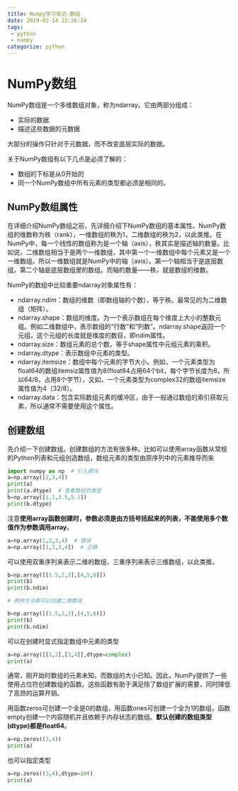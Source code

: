 ```yaml
---
title: Numpy学习笔记-数组
date: 2019-02-14 22:26:24
tags:
 - python
 - numpy
categorize: python
---
```


# NumPy数组

NumPy数组是一个多维数组对象，称为ndarray。它由两部分组成：

- 实际的数据
- 描述这些数据的元数据

大部分的操作只针对于元数据，而不改变底层实际的数据。

关于NumPy数组有以下几点是必须了解的：

- 数组的下标是从0开始的
- 同一个NumPy数组中所有元素的类型都必须是相同的。

## NumPy数组属性

在详细介绍NumPy数组之前，先详细介绍下NumPy数组的基本属性。NumPy数组的维数称为秩（rank），一维数组的秩为1，二维数组的秩为2，以此类推。在NumPy中，每一个线性的数组称为是一个轴（axis），秩其实是描述轴的数量。比如说，二维数组相当于是两个一维数组，其中第一个一维数组中每个元素又是一个一维数组。所以一维数组就是NumPy中的轴（axis）。第一个轴相当于是底层数组，第二个轴是底层数组里的数组。而轴的数量——秩，就是数组的维数。

NumPy的数组中比较重要ndarray对象属性有：

- ndarray.ndim：数组的维数（即数组轴的个数），等于秩。最常见的为二维数组（矩阵）。
- ndarray.shape：数组的维度。为一个表示数组在每个维度上大小的整数元组。例如二维数组中，表示数组的“行数”和“列数”。ndarray.shape返回一个元组，这个元组的长度就是维度的数目，即ndim属性。
- ndarray.size：数组元素的总个数，等于shape属性中元组元素的乘积。
- ndarray.dtype：表示数组中元素的类型。
- ndarray.itemsize：数组中每个元素的字节大小。例如，一个元素类型为float64的数组itemsiz属性值为8(float64占用64个bit，每个字节长度为8，所以64/8，占用8个字节），又如，一个元素类型为complex32的数组itemsize属性值为4（32/8）。
- ndarray.data：包含实际数组元素的缓冲区，由于一般通过数组的索引获取元素，所以通常不需要使用这个属性。

## 创建数组

先介绍一下创建数组。创建数组的方法有很多种。比如可以使用array函数从常规的Python列表和元组创造数组，数组元素的类型由原序列中的元素推导而来

```python
import numpy as np  # 引入模块
a=np.array([2,3,4])
print(a)
print(a.dtype)  # 查看数组的类型
b=np.array([1.2,3.5,5.1])
print(b.dtype)
```

注意**使用array函数创建时，参数必须是由方括号括起来的列表，不能使用多个数值作为参数调用array**。

```python
a=np.array(1,2,3,4)  # 错误
a=np.array([1,2,3,4])  # 正确
```

可以使用双重序列来表示二维的数组，三重序列来表示三维数组，以此类推。

```python
b=np.array([[1.5,2,3],[4,5,6]])
print(b)
print(b.ndim)

# 两种方法都可以创建二维数组

b=np.array([(1.5,2,3),(4,5,6)])
print(b)
print(b.ndim)
```

可以在创建时显式指定数组中元素的类型

```python
a=np.array([[1,2],[3,4]],dtype=complex)
print(a)
```

通常，刚开始时数组的元素未知，而数组的大小已知。因此，NumPy提供了一些使用占位符创建数组的函数。这些函数有助于满足除了数组扩展的需要，同时降低了高昂的运算开销。

用函数zeros可创建一个全是0的数组，用函数ones可创建一个全为1的数组，函数empty创建一个内容随机并且依赖于内存状态的数组。**默认创建的数组类型(dtype)都是float64**。

```python
a=np.zeros((3,4))
print(a)
```

也可以指定类型

```python
a=np.zeros((3,4),dtype=int)
print(a)
```
